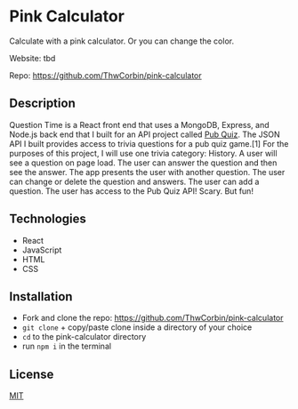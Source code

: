 # Pink Calculator

Calculate with a pink calculator. Or you can change the color.

Website: tbd

Repo: https://github.com/ThwCorbin/pink-calculator

## Description

Question Time is a React front end that uses a MongoDB, Express, and Node.js back end that I built for an API project called [Pub Quiz](https://github.com/ThwCorbin/pub-quiz "repo on GitHub"). The JSON API I built provides access to trivia questions for a pub quiz game.[1] For the purposes of this project, I will use one trivia category: History. A user will see a question on page load. The user can answer the question and then see the answer. The app presents the user with another question. The user can change or delete the question and answers. The user can add a question. The user has access to the Pub Quiz API! Scary. But fun!

<!-- ![Pink Calc screenshot](./pink-calculator.png "Pink Calculator") -->

## Technologies

- React
- JavaScript
- HTML
- CSS

## Installation

- Fork and clone the repo: https://github.com/ThwCorbin/pink-calculator
- `git clone` + copy/paste clone inside a directory of your choice
- `cd` to the pink-calculator directory
- run `npm i` in the terminal

## License

[MIT](LICENSE.txt "MIT License text file")
